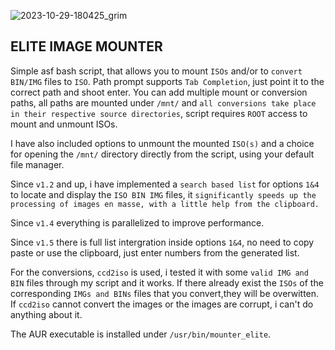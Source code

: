
![2023-10-29-180425_grim](https://github.com/siyia2/mounter_elite/assets/46220960/ed6bff18-21da-4c69-b177-d88227da2a33)



## ELITE IMAGE MOUNTER

Simple asf bash script, that allows you to mount `ISOs` and/or to `convert` `BIN/IMG` files to `ISO`. Path prompt supports `Tab Completion`, just point it to the correct path and shoot enter.
You can add multiple mount or conversion paths, all paths are mounted under `/mnt/` and `all conversions take place in their respective source directories`, script requires `ROOT` access to mount and unmount ISOs.

I have also included options to unmount the mounted `ISO(s)` and a choice for opening the `/mnt/` directory directly from the script, using your default file manager.

Since `v1.2` and up, i have implemented a `search based list` for options `1&4` to locate and display the `ISO BIN IMG` files, it `significantly speeds up the processing of images en masse, with a little help from the clipboard.`

Since `v1.4` everything is parallelized to improve performance.

Since `v1.5` there is full list intergration inside options `1&4`, no need to copy paste or use the clipboard, just enter numbers from the generated list.

For the conversions, `ccd2iso` is used, i tested it with some `valid IMG and BIN` files through my script and it works. If there already exist the `ISOs` of the corresponding `IMGs and BINs` files that you convert,they will be overwitten. If `ccd2iso` cannot convert the images or the images are corrupt, i can't do anything about it.

The AUR executable is installed under `/usr/bin/mounter_elite`.
